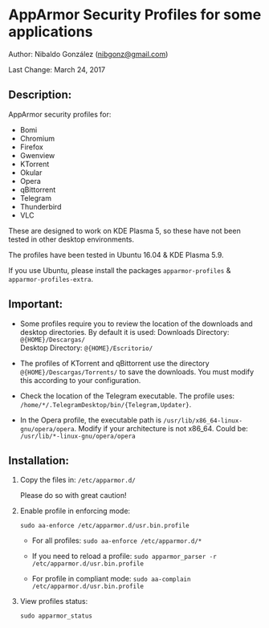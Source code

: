 
# AppArmor Security Profiles for some applications

Author: Nibaldo González (<nibgonz@gmail.com>)

Last Change: March 24, 2017

## Description:

AppArmor security profiles for:
* Bomi
* Chromium
* Firefox
* Gwenview
* KTorrent
* Okular
* Opera
* qBittorrent
* Telegram
* Thunderbird
* VLC


These are designed to work on KDE Plasma 5, 
so these have not been tested in other desktop environments. 

The profiles have been tested in Ubuntu 16.04 & KDE Plasma 5.9. 

If you use Ubuntu, please install the packages 
`apparmor-profiles` & `apparmor-profiles-extra`.

## Important:

* Some profiles require you to review the location of the downloads and desktop directories. By default it is used:
	Downloads Directory: `@{HOME}/Descargas/`	
	Desktop Directory: `@{HOME}/Escritorio/`
	
* The profiles of KTorrent and qBittorrent use the directory `@{HOME}/Descargas/Torrents/` to save the downloads. You must modify this according to your configuration.

* Check the location of the Telegram executable. The profile uses: `/home/*/.TelegramDesktop/bin/{Telegram,Updater}`.

* In the Opera profile, the executable path is `/usr/lib/x86_64-linux-gnu/opera/opera`. Modify if your architecture is not x86_64. Could be: `/usr/lib/*-linux-gnu/opera/opera`

## Installation:

1. Copy the files in: `/etc/apparmor.d/`

	Please do so with great caution!

2. Enable profile in enforcing mode: 

	`sudo aa-enforce /etc/apparmor.d/usr.bin.profile`
	
	- For all profiles: `sudo aa-enforce /etc/apparmor.d/*`
	
	- If you need to reload a profile: `sudo apparmor_parser -r /etc/apparmor.d/usr.bin.profile`
	
	- For profile in compliant mode: `sudo aa-complain /etc/apparmor.d/usr.bin.profile`

3. View profiles status: 

	`sudo apparmor_status`


